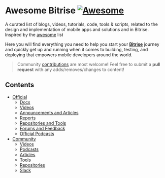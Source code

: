 # Awesome Bitrise [![Awesome](https://cdn.rawgit.com/sindresorhus/awesome/d7305f38d29fed78fa85652e3a63e154dd8e8829/media/badge.svg)](https://github.com/sindresorhus/awesome)
A curated list of blogs, videos, tutorials, code, tools &amp; scripts, related to the design and implementation of mobile apps and solutions and in Bitrise.
Inspired by the [awesome](https://github.com/sindresorhus/awesome) list


Here you will find everything you need to help you start your **[Bitrise](https://www.bitrise.io/)** journey and quickly get up and running when it comes to building, testing, and deploying that empowers mobile developers around the world.

> Community [contributions](contributing.md) are most welcome! Feel free to submit a **pull request** with any adds/removes/changes to content!


## Contents

- [Official](#Official)
  - [Docs](#Official-Docs)
  - [Videos](#Official-Videos)
  - [Announcements and Articles](#Official-Announcements-and-Articles)
  - [Reports](#Official-Reports)
  - [Repositories and Tools](#Official-Repositories-and-Tools)
  - [Forums and Feedback](#Official-Forums-and-Feedback)
  - [Official Podcasts](#Official-Podcasts)
- [Community](#Community)
  - [Videos](#Community-Videos)
  - [Podcasts](#Community-Podcasts)
  - [Articles](#Community-Articles)
  - [Tools](#Community-Tools)
  - [Repositories](#Community-Repositories)
  - [Slack](#Community-Slack)
